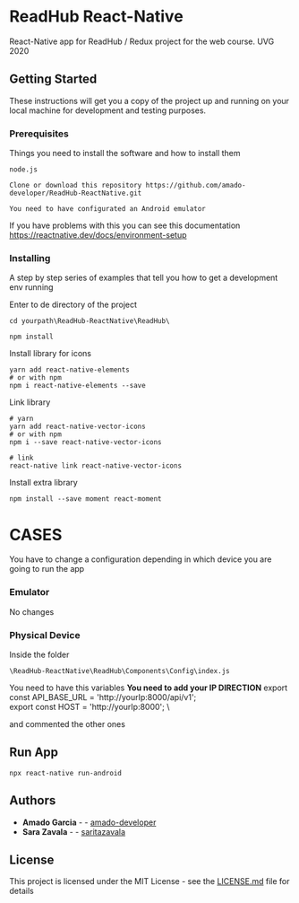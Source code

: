 # ReadHub React-Native

React-Native app for ReadHub / Redux project for the web course. UVG 2020

## Getting Started

These instructions will get you a copy of the project up and running on your local machine for development and testing purposes. 

### Prerequisites

Things you need to install the software and how to install them

```
node.js
```
```
Clone or download this repository https://github.com/amado-developer/ReadHub-ReactNative.git
```
```
You need to have configurated an Android emulator
```
If you have problems with this you can see this documentation
https://reactnative.dev/docs/environment-setup

### Installing

A step by step series of examples that tell you how to get a development env running

Enter to de directory of the project

```
cd yourpath\ReadHub-ReactNative\ReadHub\
```

```
npm install
```
Install library for icons

```
yarn add react-native-elements
# or with npm
npm i react-native-elements --save
```

Link library
```
# yarn
yarn add react-native-vector-icons
# or with npm
npm i --save react-native-vector-icons

# link
react-native link react-native-vector-icons
```

Install extra library
```
npm install --save moment react-moment
```
# CASES
You have to change a configuration depending in which device you are going to run the app
### Emulator
No changes 
### Physical Device
Inside the folder
```
\ReadHub-ReactNative\ReadHub\Components\Config\index.js
```
You need to have  this variables
**You need to add your IP DIRECTION**
export const API_BASE_URL = 'http://yourIp:8000/api/v1'; \
export const HOST = 'http://yourIp:8000'; \

and commented the other ones

## Run App

```
npx react-native run-android
```


## Authors

* **Amado Garcia** -  - [amado-developer](https://github.com/amado-developer)
* **Sara Zavala** -  - [saritazavala](https://github.com/saritazavala)




## License

This project is licensed under the MIT License - see the [LICENSE.md](LICENSE.md) file for details







